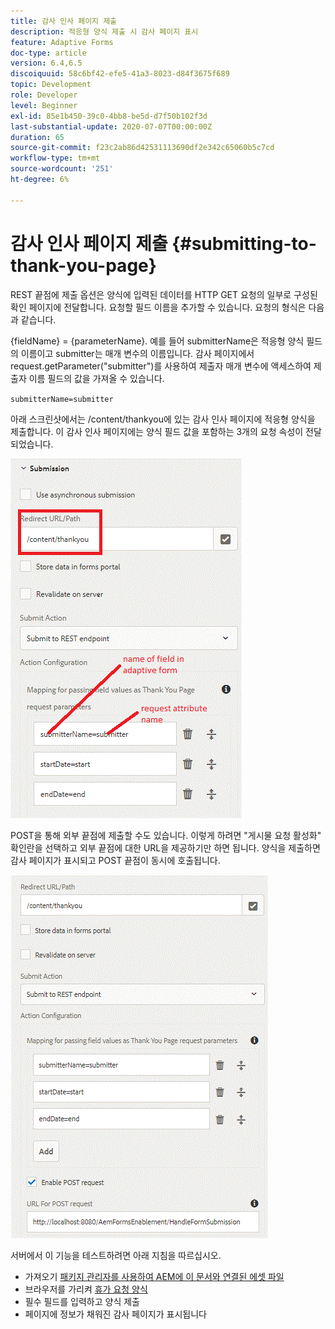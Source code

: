 ```yaml
---
title: 감사 인사 페이지 제출
description: 적응형 양식 제출 시 감사 페이지 표시
feature: Adaptive Forms
doc-type: article
version: 6.4,6.5
discoiquuid: 58c6bf42-efe5-41a3-8023-d84f3675f689
topic: Development
role: Developer
level: Beginner
exl-id: 85e1b450-39c0-4bb8-be5d-d7f50b102f3d
last-substantial-update: 2020-07-07T00:00:00Z
duration: 65
source-git-commit: f23c2ab86d42531113690df2e342c65060b5c7cd
workflow-type: tm+mt
source-wordcount: '251'
ht-degree: 6%

---
```


# 감사 인사 페이지 제출 {#submitting-to-thank-you-page}

REST 끝점에 제출 옵션은 양식에 입력된 데이터를 HTTP GET 요청의 일부로 구성된 확인 페이지에 전달합니다. 요청할 필드 이름을 추가할 수 있습니다. 요청의 형식은 다음과 같습니다.

\{fieldName\} = \{parameterName\}. 예를 들어 submitterName은 적응형 양식 필드의 이름이고 submitter는 매개 변수의 이름입니다. 감사 페이지에서 request.getParameter(&quot;submitter&quot;)를 사용하여 제출자 매개 변수에 액세스하여 제출자 이름 필드의 값을 가져올 수 있습니다.

`submitterName=submitter`

아래 스크린샷에서는 /content/thankyou에 있는 감사 인사 페이지에 적응형 양식을 제출합니다. 이 감사 인사 페이지에는 양식 필드 값을 포함하는 3개의 요청 속성이 전달되었습니다.

![감사 인사 페이지](assets/thankyoupage.gif)

POST을 통해 외부 끝점에 제출할 수도 있습니다. 이렇게 하려면 &quot;게시물 요청 활성화&quot; 확인란을 선택하고 외부 끝점에 대한 URL을 제공하기만 하면 됩니다. 양식을 제출하면 감사 페이지가 표시되고 POST 끝점이 동시에 호출됩니다.

![캡처 구성](assets/capture.gif)

서버에서 이 기능을 테스트하려면 아래 지침을 따르십시오.

* 가져오기 [패키지 관리자를 사용하여 AEM에 이 문서와 연결된 에셋 파일](assets/submittingtorestendpoint.zip)
* 브라우저를 가리켜 [휴가 요청 양식](http://localhost:4502/content/dam/formsanddocuments/helpx/timeoffrequestform/jcr:content?wcmmode=disabled)
* 필수 필드를 입력하고 양식 제출
* 페이지에 정보가 채워진 감사 페이지가 표시됩니다
